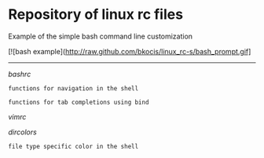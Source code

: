 # Repository of linux rc files

Example of the simple bash command line customization 

[![bash example](http://raw.github.com/bkocis/linux_rc-s/bash_prompt.gif]

---

*bashrc*

	functions for navigation in the shell

	functions for tab completions using bind

*vimrc*


*dircolors*

	file type specific color in the shell

 


